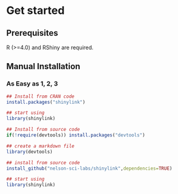 # Get started

## Prerequisites

R (>=4.0) and RShiny are required.

## Manual Installation
### As Easy as 1, 2, 3

<CodeGroup>
  <CodeGroupItem title="Installation" active>

```r
## Install from CRAN code
install.packages("shinylink")

## start using
library(shinylink)

## Install from source code
if(!require(devtools)) install.packages("devtools")

## create a markdown file
library(devtools)

## install from source code
install_github("nelson-sci-labs/shinylink",dependencies=TRUE)

## start using
library(shinylink)
```

  </CodeGroupItem>
</CodeGroup>
